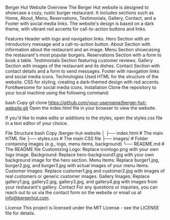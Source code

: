 Berger Hut Website
Overview
The Berger Hut website is designed to showcase a cozy, rustic burger restaurant. It includes sections such as Home, About, Menu, Reservations, Testimonials, Gallery, Contact, and a Footer with social media links. The website's design is based on a dark theme, with vibrant red accents for call-to-action buttons and links.

Features
Header with logo and navigation links.
Hero Section with an introductory message and a call-to-action button.
About Section with information about the restaurant and an image.
Menu Section showcasing the restaurant's most popular burgers.
Reservations Section with a form to book a table.
Testimonials Section featuring customer reviews.
Gallery Section with images of the restaurant and its dishes.
Contact Section with contact details and a form to send messages.
Footer with navigation links and social media icons.
Technologies Used
HTML for the structure of the website.
CSS for styling, creating a dark-themed design with red accents.
FontAwesome for social media icons.
Installation
Clone the repository to your local machine using the following command:

bash
Copy
git clone https://github.com/your-username/berger-hut-website.git
Open the index.html file in your browser to view the website.

If you'd like to make edits or additions to the styles, open the styles.css file in a text editor of your choice.

File Structure
bash
Copy
/berger-hut-website
│
├── index.html        # The main HTML file
├── styles.css        # The main CSS file
├── images/            # Folder containing images (e.g., logo, menu items, background)
└── README.md          # The README file
Customizing
Logo: Replace iconlogo.png with your own logo image.
Background: Replace hero-background1.jpg with your own background image for the hero section.
Menu Items: Replace burger1.jpg, burger2.jpg, and burger3.jpg with actual images of your menu items.
Customer Images: Replace customer1.jpg and customer2.jpg with images of real customers or generic customer images.
Gallery Images: Replace gallery1.jpg, gallery2.jpg, gallery3.jpg, and gallery4.jpg with images from your restaurant's gallery.
Contact
For any questions or inquiries, you can reach out to us via the contact form on the website or email us at info@bergerhut.com.

License
This project is licensed under the MIT License - see the LICENSE file for details.


